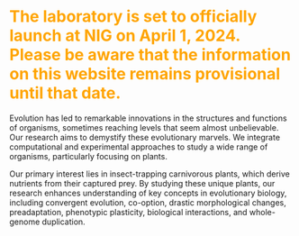 # <font color="orange">The laboratory is set to officially launch at NIG on April 1, 2024. Please be aware that the information on this website remains provisional until that date.</font>

Evolution has led to remarkable innovations in the structures and functions of organisms, sometimes reaching levels that seem almost unbelievable. Our research aims to demystify these evolutionary marvels. We integrate computational and experimental approaches to study a wide range of organisms, particularly focusing on plants. 

Our primary interest lies in insect-trapping carnivorous plants, which derive nutrients from their captured prey. By studying these unique plants, our research enhances understanding of key concepts in evolutionary biology, including convergent evolution, co-option, drastic morphological changes, preadaptation, phenotypic plasticity, biological interactions, and whole-genome duplication.